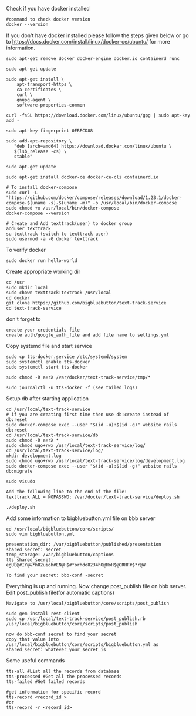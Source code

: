 Check if you have docker installed
```
#command to check docker version
docker --version
```

If you don't have docker installed please follow the steps given below or go to https://docs.docker.com/install/linux/docker-ce/ubuntu/ for more information.
```
sudo apt-get remove docker docker-engine docker.io containerd runc

sudo apt-get update

sudo apt-get install \
    apt-transport-https \
    ca-certificates \
    curl \
    gnupg-agent \
    software-properties-common

curl -fsSL https://download.docker.com/linux/ubuntu/gpg | sudo apt-key add -

sudo apt-key fingerprint 0EBFCD88

sudo add-apt-repository \
   "deb [arch=amd64] https://download.docker.com/linux/ubuntu \
   $(lsb_release -cs) \
   stable"

sudo apt-get update

sudo apt-get install docker-ce docker-ce-cli containerd.io   

# To install docker-compose
sudo curl -L "https://github.com/docker/compose/releases/download/1.23.1/docker-compose-$(uname -s)-$(uname -m)" -o /usr/local/bin/docker-compose
sudo chmod +x /usr/local/bin/docker-compose
docker-compose --version

# Create and Add texttrack(user) to docker group
adduser texttrack
su texttrack (switch to texttrack user)
sudo usermod -a -G docker texttrack
```

To verify docker
```
sudo docker run hello-world
```

Create appropriate working dir
```
cd /usr
sudo mkdir local
sudo chown texttrack:textrack /usr/local
cd docker
git clone https://github.com/bigbluebutton/text-track-service
cd text-track-service
```

don't forget to
```
create your credentials file
create auth/google_auth_file and add file name to settings.yml
```

Copy systemd file and start service
```
sudo cp tts-docker.service /etc/systemd/system
sudo systemctl enable tts-docker
sudo systemctl start tts-docker

sudo chmod -R a+rX /var/docker/text-track-service/tmp/*

sudo journalctl -u tts-docker -f (see tailed logs)
```

Setup db after starting application

```
cd /usr/local/text-track-service
# if you are creating first time then use db:create instead of db:reset
sudo docker-compose exec --user "$(id -u):$(id -g)" website rails db:reset
cd /usr/local/text-track-service/db
sudo chmod -R a+rX *
sudo chmod ugo+rwx /usr/local/text-track-service/log/
cd /usr/local/text-track-service/log/
mkdir development.log
sudo chmod ugo+rwx /usr/local/text-track-service/log/development.log
sudo docker-compose exec --user "$(id -u):$(id -g)" website rails db:migrate

sudo visudo

Add the following line to the end of the file:
texttrack ALL = NOPASSWD: /var/docker/text-track-service/deploy.sh

./deploy.sh

```

Add some information to bigbluebutton.yml file on bbb server
```
cd /usr/local/bigbluebutton/core/scripts/
sudo vim bigbluebutton.yml

presentation_dir: /var/bigbluebutton/published/presentation
shared_secret: secret
temp_storage: /var/bigbluebutton/captions
tts_shared_secret: egUE@#IY@&*h82uioh#EN@H$#*orhdo8234hO@HoH$@ORHF#$*r@W

To find your secret: bbb-conf -secret
```

Everything is up and running. Now change post_publish file on bbb server. 
Edit post_publish file(for automatic captions)
```
Navigate to /usr/local/bigbluebutton/core/scripts/post_publish 

sudo gem install rest-client
sudo cp /usr/local/text-track-service/post_publish.rb /usr/local/bigbluebutton/core/scripts/post_publish

now do bbb-conf secret to find your secret
copy that value into /usr/local/bigbluebutton/core/scripts/bigbluebutton.yml as shared_secret: whatever_your_secret_is
```

Some useful commands 
```
tts-all #List all the records from database
tts-processed #Get all the processed records
tts-failed #Get failed records

#get information for specific record
tts-record <record_id >
#or
tts-record -r <record_id>
```
